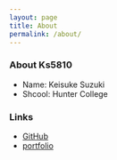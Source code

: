 ```yaml
---
layout: page
title: About
permalink: /about/
---
```


### About Ks5810
- Name: Keisuke Suzuki
- Shcool: Hunter College

### Links
- [GitHub](https://github.com/Ks5810)
- [portfolio](https://ks5810.github.io/portfolio/)

